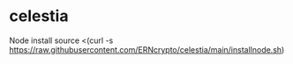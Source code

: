 # celestia
  Node install
source <(curl -s https://raw.githubusercontent.com/ERNcrypto/celestia/main/installnode.sh)
